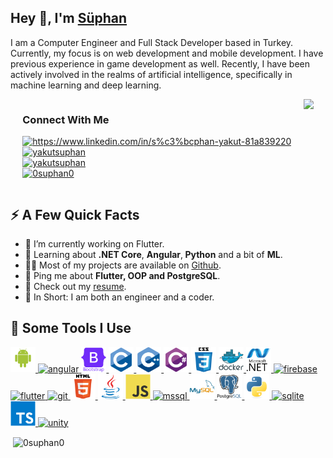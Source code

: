 <h2>Hey 👋, I'm <a href="https://www.linkedin.com/in/s%C3%BCphan-yakut-81a839220/">Süphan</a></h2>
<p>I am a Computer Engineer and Full Stack Developer based in Turkey. Currently, my focus is on web development and mobile development. I have previous experience in game development as well. Recently, I have been actively involved in the realms of artificial intelligence, specifically in machine learning and deep learning.</p>
<div style="display: flex; justify-content: space-evenly;">
  <!-- İkonları içeren bölüm (solda) -->
  <div>
    <h3>Connect With Me</h3>
    <p>
      <a href="https://linkedin.com/in/s%c3%bcphan-yakut-81a839220" target="blank">
        <img src="https://raw.githubusercontent.com/rahuldkjain/github-profile-readme-generator/master/src/images/icons/Social/linked-in-alt.svg" alt="https://www.linkedin.com/in/s%c3%bcphan-yakut-81a839220" height="30" width="40" />
      </a>
      <br style="margin-bottom: 10px;" /> <!-- Alt satıra geçmek için bir boşluk eklenmiştir -->
      <a href="https://instagram.com/yakutsuphan" target="blank">
        <img src="https://raw.githubusercontent.com/rahuldkjain/github-profile-readme-generator/master/src/images/icons/Social/instagram.svg" alt="yakutsuphan" height="30" width="40" />
      </a>
      <br style="margin-bottom: 10px;" /> <!-- Alt satıra geçmek için bir boşluk eklenmiştir -->
      <a href="https://www.hackerrank.com/yakutsuphan" target="blank">
        <img src="https://raw.githubusercontent.com/rahuldkjain/github-profile-readme-generator/master/src/images/icons/Social/hackerrank.svg" alt="yakutsuphan" height="30" width="40" />
      </a>
      <br style="margin-bottom: 10px;" /> <!-- Alt satıra geçmek için bir boşluk eklenmiştir -->
      <a href="https://www.leetcode.com/0suphan0" target="blank">
        <img src="https://raw.githubusercontent.com/rahuldkjain/github-profile-readme-generator/master/src/images/icons/Social/leet-code.svg" alt="0suphan0" height="30" width="40" />
      </a>
    </p>
  </div>

  <!-- Gif'i içeren bölüm (sağda) -->
  <div>
    <img align="right" src="https://media.giphy.com/media/v1.Y2lkPTc5MGI3NjExeXY1MGJ6Mjg0c2NyZ25xcDF1MGpsZjJwa2gwcGNsZGRrZWJzeWJxaCZlcD12MV9pbnRlcm5hbF9naWZfYnlfaWQmY3Q9Zw/VbAFrrDVGAvZu/giphy-downsized-large.gif" />
  </div>
</div>


<h2>⚡️ A Few Quick Facts</h2>
<ul>
<li>🔭 I’m currently working on Flutter.</li>
<li>🧐 Learning about <strong>.NET Core</strong>, <strong>Angular</strong>,<strong> Python</strong> and a bit of <strong>ML</strong>.</li>
<li>👨‍💻 Most of my projects are available on <a target="_blank" href="https://github.com/0Suphan0">Github</a>.</li>

<li>💬 Ping me about <strong>Flutter, OOP  and PostgreSQL</strong>.</li>
<li>📙 Check out my <a target="_blank" href="https://github.com/0Suphan0/Resume/blob/main/S%C3%9CPHAN%20YAKUT.pdf">resume</a>.</li>
<li>🎉 In Short: I am both an engineer and a coder.</li>
</ul>

<h2>🚀 Some Tools I Use</h2>
<p align="left">
<p align="left"> <a href="https://developer.android.com" target="_blank" rel="noreferrer"> <img src="https://raw.githubusercontent.com/devicons/devicon/master/icons/android/android-original-wordmark.svg" alt="android" width="40" height="40"/> </a> <a href="https://angular.io" target="_blank" rel="noreferrer"> <img src="https://angular.io/assets/images/logos/angular/angular.svg" alt="angular" width="40" height="40"/> </a> <a href="https://getbootstrap.com" target="_blank" rel="noreferrer"> <img src="https://raw.githubusercontent.com/devicons/devicon/master/icons/bootstrap/bootstrap-plain-wordmark.svg" alt="bootstrap" width="40" height="40"/> </a> <a href="https://www.cprogramming.com/" target="_blank" rel="noreferrer"> <img src="https://raw.githubusercontent.com/devicons/devicon/master/icons/c/c-original.svg" alt="c" width="40" height="40"/> </a> <a href="https://www.w3schools.com/cpp/" target="_blank" rel="noreferrer"> <img src="https://raw.githubusercontent.com/devicons/devicon/master/icons/cplusplus/cplusplus-original.svg" alt="cplusplus" width="40" height="40"/> </a> <a href="https://www.w3schools.com/cs/" target="_blank" rel="noreferrer"> <img src="https://raw.githubusercontent.com/devicons/devicon/master/icons/csharp/csharp-original.svg" alt="csharp" width="40" height="40"/> </a> <a href="https://www.w3schools.com/css/" target="_blank" rel="noreferrer"> <img src="https://raw.githubusercontent.com/devicons/devicon/master/icons/css3/css3-original-wordmark.svg" alt="css3" width="40" height="40"/> </a> <a href="https://www.docker.com/" target="_blank" rel="noreferrer"> <img src="https://raw.githubusercontent.com/devicons/devicon/master/icons/docker/docker-original-wordmark.svg" alt="docker" width="40" height="40"/> </a> <a href="https://dotnet.microsoft.com/" target="_blank" rel="noreferrer"> <img src="https://raw.githubusercontent.com/devicons/devicon/master/icons/dot-net/dot-net-original-wordmark.svg" alt="dotnet" width="40" height="40"/> </a> <a href="https://firebase.google.com/" target="_blank" rel="noreferrer"> <img src="https://www.vectorlogo.zone/logos/firebase/firebase-icon.svg" alt="firebase" width="40" height="40"/> </a> <a href="https://flutter.dev" target="_blank" rel="noreferrer"> <img src="https://www.vectorlogo.zone/logos/flutterio/flutterio-icon.svg" alt="flutter" width="40" height="40"/> </a> <a href="https://git-scm.com/" target="_blank" rel="noreferrer"> <img src="https://www.vectorlogo.zone/logos/git-scm/git-scm-icon.svg" alt="git" width="40" height="40"/> </a> <a href="https://www.w3.org/html/" target="_blank" rel="noreferrer"> <img src="https://raw.githubusercontent.com/devicons/devicon/master/icons/html5/html5-original-wordmark.svg" alt="html5" width="40" height="40"/> </a> <a href="https://www.java.com" target="_blank" rel="noreferrer"> <img src="https://raw.githubusercontent.com/devicons/devicon/master/icons/java/java-original.svg" alt="java" width="40" height="40"/> </a> <a href="https://developer.mozilla.org/en-US/docs/Web/JavaScript" target="_blank" rel="noreferrer"> <img src="https://raw.githubusercontent.com/devicons/devicon/master/icons/javascript/javascript-original.svg" alt="javascript" width="40" height="40"/> </a> <a href="https://www.microsoft.com/en-us/sql-server" target="_blank" rel="noreferrer"> <img src="https://www.svgrepo.com/show/303229/microsoft-sql-server-logo.svg" alt="mssql" width="40" height="40"/> </a> <a href="https://www.mysql.com/" target="_blank" rel="noreferrer"> <img src="https://raw.githubusercontent.com/devicons/devicon/master/icons/mysql/mysql-original-wordmark.svg" alt="mysql" width="40" height="40"/> </a> <a href="https://www.postgresql.org" target="_blank" rel="noreferrer"> <img src="https://raw.githubusercontent.com/devicons/devicon/master/icons/postgresql/postgresql-original-wordmark.svg" alt="postgresql" width="40" height="40"/> </a> <a href="https://www.python.org" target="_blank" rel="noreferrer"> <img src="https://raw.githubusercontent.com/devicons/devicon/master/icons/python/python-original.svg" alt="python" width="40" height="40"/> </a> <a href="https://www.sqlite.org/" target="_blank" rel="noreferrer"> <img src="https://www.vectorlogo.zone/logos/sqlite/sqlite-icon.svg" alt="sqlite" width="40" height="40"/> </a> <a href="https://www.typescriptlang.org/" target="_blank" rel="noreferrer"> <img src="https://raw.githubusercontent.com/devicons/devicon/master/icons/typescript/typescript-original.svg" alt="typescript" width="40" height="40"/> </a> <a href="https://unity.com/" target="_blank" rel="noreferrer"> <img src="https://www.vectorlogo.zone/logos/unity3d/unity3d-icon.svg" alt="unity" width="40" height="40"/> </a> </p>
</p>
<p>&nbsp;<img align="center" src="https://github-readme-stats.vercel.app/api?username=0suphan0&show_icons=true&locale=en" alt="0suphan0" /></p>

